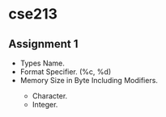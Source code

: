 # cse213

## Assignment 1
<ul>
<li>Types Name.</li>
<li>Format Specifier. (%c, %d) </li>
<li>Memory Size in Byte Including Modifiers.</li>
<ul>
  <li> Character. </li>
  <li> Integer.</li>
</ul>
</ul>

